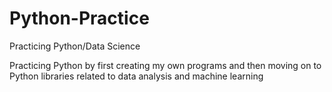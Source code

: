 # Python-Practice
Practicing Python/Data Science

Practicing Python by first creating my own programs and then moving on to Python libraries related to data analysis and machine learning

